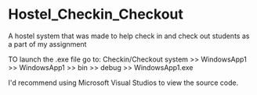 # Hostel_Checkin_Checkout
A hostel system that was made to help check in and check out students as a part of my assignment

TO launch the .exe file go to:
Checkin/Checkout system >> WindowsApp1 >> WindowsApp1 >> bin >> debug >> WindowsApp1.exe

I'd recommend using Microsoft Visual Studios to view the source code.
